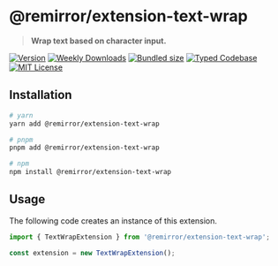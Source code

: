 # @remirror/extension-text-wrap

> **Wrap text based on character input.**

[![Version][version]][npm] [![Weekly Downloads][downloads-badge]][npm] [![Bundled size][size-badge]][size] [![Typed Codebase][typescript]](#) [![MIT License][license]](#)

[version]: https://flat.badgen.net/npm/v/@remirror/extension-text-wrap/next
[npm]: https://npmjs.com/package/@remirror/extension-text-wrap/v/next
[license]: https://flat.badgen.net/badge/license/MIT/purple
[size]: https://bundlephobia.com/result?p=@remirror/extension-text-wrap
[size-badge]: https://flat.badgen.net/bundlephobia/minzip/@remirror/extension-text-wrap
[typescript]: https://flat.badgen.net/badge/icon/TypeScript?icon=typescript&label
[downloads-badge]: https://badgen.net/npm/dw/@remirror/extension-text-wrap/red?icon=npm

## Installation

```bash
# yarn
yarn add @remirror/extension-text-wrap

# pnpm
pnpm add @remirror/extension-text-wrap

# npm
npm install @remirror/extension-text-wrap
```

## Usage

The following code creates an instance of this extension.

```ts
import { TextWrapExtension } from '@remirror/extension-text-wrap';

const extension = new TextWrapExtension();
```

